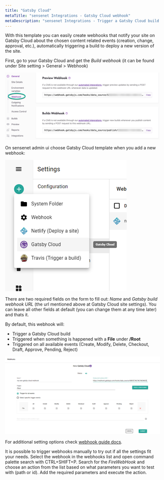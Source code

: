 ```yaml
---
title: "Gatsby Cloud"
metaTitle: "sensenet Integrations - Gatsby Cloud webhook"
metaDescription: "sensenet Integrations - Trigger a Gatsby Cloud build based on the content event(s) of your choice"
---
```


With this template you can easily create webhooks that notify your site on Gatsby Cloud about the chosen content related events (creation, change, approval, etc.), automatically triggering a build to deploy a new version of the site.

First, go to your Gatsby Cloud and get the *Build webhook* (it can be found under Site setting > General > Webhook)

![Gatsby build hook](../img/gatsby-build-hook.png)

On sensenet admin ui choose Gatsby Cloud template when you add a new webhook:

![Gatsby webhook template](../img/gatsby-webhook-template.png)

There are two required fields on the form to fill out: *Name* and *Gatsby build webhook URL* (the url mentioned above at Gatsby Cloud site settings). You can leave all other fields at default (you can change them at any time later) and thats it.

By default, this webhook will:

- Trigger a Gatsby Cloud build
- Triggered when something is happened with a **File** under **/Root**
- Triggered on all available events (Create, Modify, Delete, Checkout, Draft, Approve, Pending, Reject)

![Gatsby Cloud build webhook](../img/new-gatsby-webhook.png)

<note severity="info">For additional setting options check <a href="/guides/webhooks">webhook guide docs</a>.</note>

It is possible to trigger webhooks manually to try out if all the settings fit your needs. Select the webhook in the webhooks list and open command palette search with CTRL+SHIFT+P. Search for the *FireWebHook* and choose an action from the list based on what parameters you want to test with (path or id). Add the required parameters and execute the action.
